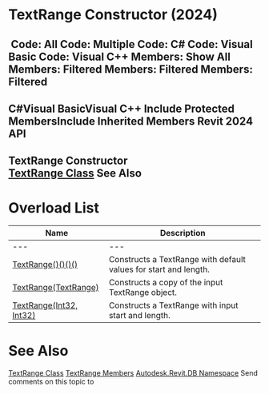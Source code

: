 # TextRange Constructor (2024)

﻿
 Code: All Code: Multiple Code: C# Code: Visual Basic Code: Visual C++  Members: Show All Members: Filtered Members: Filtered Members: Filtered   
---  
C#Visual BasicVisual C++
Include Protected MembersInclude Inherited Members
Revit 2024 API  
---  
TextRange Constructor   
[TextRange Class](8a00baaf-8cb8-d9f0-e0a0-eaa5aa16e55e.md "TextRange Class") See Also  
---  
# Overload List
| Name | Description |
| --- | --- |
| --- | --- | --- |
| [TextRange()()()()](bc22378b-bf4b-6535-3d32-b4a543c636fe.md "TextRange Constructor") | Constructs a TextRange with default values for start and length. |
| [TextRange(TextRange)](a43af5a1-7b1d-f9a0-da1b-37f176e65bd9.md "TextRange Constructor \(TextRange\)") | Constructs a copy of the input TextRange object. |
| [TextRange(Int32, Int32)](97ab00e6-9f7c-e73f-4dd8-54addfb73654.md "TextRange Constructor \(Int32, Int32\)") | Constructs a TextRange with input start and length. |

# See Also
[TextRange Class](8a00baaf-8cb8-d9f0-e0a0-eaa5aa16e55e.md "TextRange Class")
[TextRange Members](3036d128-6be4-2e14-a1b4-fae307429140.md "TextRange Members")
[Autodesk.Revit.DB Namespace](87546ba7-461b-c646-cbb1-2cb8f5bff8b2.md "Autodesk.Revit.DB Namespace")
Send comments on this topic to 